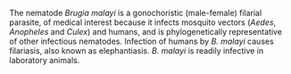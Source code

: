 [//]: # (Created by ./bin/manage_files.pl from ./species/Brugia_malayi/Brugia_malayi.about.html on Thu Jun 11 13:43:26 2020)
The nematode _Brugia malayi_ is a gonochoristic (male-female) filarial parasite, of medical interest because it infects mosquito vectors (_Aedes_, _Anopheles_ and _Culex_) and humans, and is phylogenetically representative of other infectious nematodes. Infection of humans by _B. malayi_ causes filariasis, also known as elephantiasis. _B. malayi_ is readily infective in laboratory animals.
